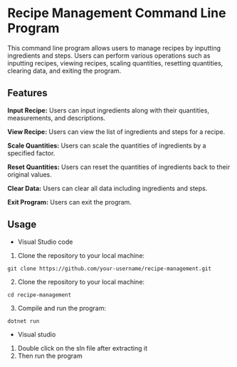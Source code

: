 # Recipe Management Command Line Program
This command line program allows users to manage recipes by inputting ingredients and steps. Users can perform various operations such as inputting recipes, viewing recipes, scaling quantities, resetting quantities, clearing data, and exiting the program.

## Features
**Input Recipe:** Users can input ingredients along with their quantities, measurements, and descriptions.

**View Recipe:** Users can view the list of ingredients and steps for a recipe.

**Scale Quantities:** Users can scale the quantities of ingredients by a specified factor.

**Reset Quantities:** Users can reset the quantities of ingredients back to their original values.

**Clear Data:** Users can clear all data including ingredients and steps.

**Exit Program:** Users can exit the program.

## Usage
- Visual Studio code
1. Clone the repository to your local machine:

```git clone https://github.com/your-username/recipe-management.git```

2. Clone the repository to your local machine:

```cd recipe-management```

3. Compile and run the program:

 ```dotnet run```
 - Visual studio
1. Double click on the sln file after extracting it
2. Then run the program 

 
